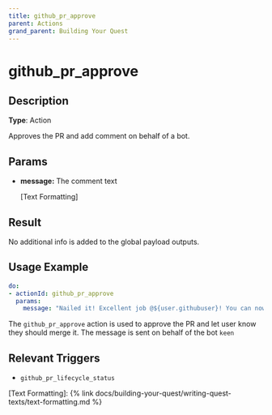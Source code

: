 ```yaml
---
title: github_pr_approve
parent: Actions
grand_parent: Building Your Quest
---
```


# github_pr_approve

## Description

**Type**: Action

Approves the PR and add comment on behalf of a bot.

## Params

- **message:** The comment text
    
    [Text Formatting]

## Result

No additional info is added to the global payload outputs.

## Usage Example

```yaml
do:
- actionId: github_pr_approve
  params:
    message: "Nailed it! Excellent job @${user.githubuser}! You can now merge the PR."
```

The `github_pr_approve` action is used to approve the PR and let user know they should merge it. The message is sent on behalf of the bot `keen`

## Relevant Triggers

- `github_pr_lifecycle_status`

[Text Formatting]: {% link docs/building-your-quest/writing-quest-texts/text-formatting.md %}